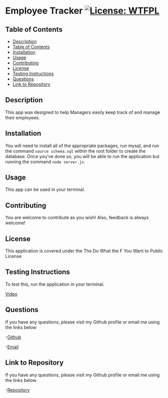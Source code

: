 # Employee Tracker [![License: WTFPL](https://img.shields.io/badge/License-WTFPL-brightgreen.svg)](http://www.wtfpl.net/about/)


## Table of Contents
  - [Description](#description)
  - [Table of Contents](#table-of-contents)
  - [Installation](#installation)
  - [Usage](#usage)
  - [Contributing](#contributing)
  - [License](#license)
  - [Testing Instructions](#testing-instructions)
  - [Questions](#questions)
  - [Link to Repository](#link-to-repository)

## Description
This app was designed to help Managers easily keep track of and manage their employees.

## Installation
You will need to install all of the appropriate packages, run mysql, and run the command `source schema.sql` within the root folder to create the database. Once you've done so, you will be able to run the application but running the command `node server.js`.

## Usage
This app can be used in your terminal.

## Contributing
You are welcome to contribute as you wish! Also, feedback is always welcome!

## License
This application is covered under the The Do What the F You Want to Public License

## Testing Instructions
To test this, run the application in your terminal.

[Video](https://drive.google.com/file/d/17jIv5V7bIUscHU93MuddsziVK0tutl1B/view?usp=sharing)

## Questions
If you have any questions, please visit my Github profile or email me using the links below

-[Github](https://github.com/dimitermusic)

-[Email](mailto:dimitermusic@gmail.com)

## Link to Repository
If you have any questions, please visit my Github profile or email me using the links below

-[Repository](https://github.com/dimitermusic/employee-tracker)

